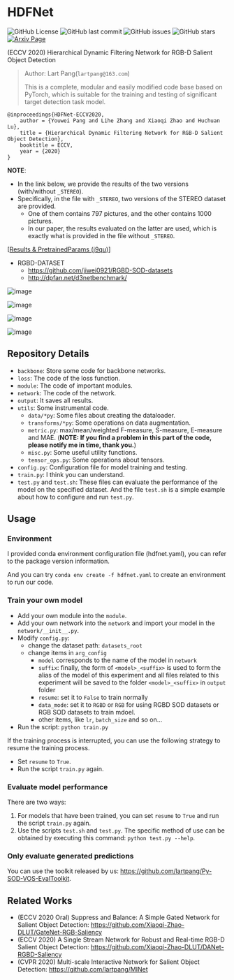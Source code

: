 # HDFNet

![GitHub License](https://img.shields.io/github/license/lartpang/HDFNet?style=flat-square)
![GitHub last commit](https://img.shields.io/github/last-commit/lartpang/HDFNet?style=flat-square)
![GitHub issues](https://img.shields.io/github/issues/lartpang/HDFNet?style=flat-square)
![GitHub stars](https://img.shields.io/github/stars/lartpang/HDFNet?style=flat-square)
[![Arxiv Page](https://img.shields.io/badge/Arxiv-2007.06227-red?style=flat-square)](https://arxiv.org/abs/2007.06227)

(ECCV 2020) Hierarchical Dynamic Filtering Network for RGB-D Salient Object Detection

> Author: Lart Pang(`lartpang@163.com`)
>
> This is a complete, modular and easily modified code base based on PyTorch, which is suitable for the training and testing of significant target detection task model.

```text
@inproceedings{HDFNet-ECCV2020,
    author = {Youwei Pang and Lihe Zhang and Xiaoqi Zhao and Huchuan Lu},
    title = {Hierarchical Dynamic Filtering Network for RGB-D Salient Object Detection},
    booktitle = ECCV,
    year = {2020}
}
```

**NOTE**: 
* In the link below, we provide the results of the two versions (with/without `_STEREO`). 
* Specifically, in the file with `_STEREO`, two versions of the STEREO dataset are provided. 
    * One of them contains 797 pictures, and the other contains 1000 pictures. 
    * In our paper, the results evaluated on the latter are used, which is exactly what is provided in the file without `_STEREO`.

[[Results & PretrainedParams (j9qu)](https://pan.baidu.com/s/1hExlf0uZ0kuar99xzpL0Sw)]

* RGBD-DATASET
    * https://github.com/jiwei0921/RGBD-SOD-datasets
    * http://dpfan.net/d3netbenchmark/

![image](https://user-images.githubusercontent.com/26847524/87150231-45f15f80-c2e4-11ea-8ce8-fb8588faf5f5.png)

![image](https://user-images.githubusercontent.com/26847524/87150259-4e499a80-c2e4-11ea-94d2-1427a7a59bfa.png)

![image](https://user-images.githubusercontent.com/26847524/87150301-5acdf300-c2e4-11ea-8bff-2f9178675730.png)

![image](https://user-images.githubusercontent.com/26847524/87150362-789b5800-c2e4-11ea-81ea-8c70778efc6a.png)

## Repository Details

* `backbone`: Store some code for backbone networks.
* `loss`: The code of the loss function.
* `module`: The code of important modules.
* `network`: The code of the network.
* `output`: It saves all results.
* `utils`: Some instrumental code.
    * `data/*py`: Some files about creating the dataloader.
    * `transforms/*py`: Some operations on data augmentation.
    * `metric.py`: max/mean/weighted F-measure, S-measure, E-measure and MAE. (**NOTE: If you find a problem in this part of the code, please notify me in time, thank you.**)
    * `misc.py`: Some useful utility functions.
    * `tensor_ops.py`: Some operations about tensors.
* `config.py`: Configuration file for model training and testing.
* `train.py`: I think you can understand.
* `test.py` and `test.sh`: These files can evaluate the performance of the model on the specified dataset. And the file `test.sh` is a simple example about how to configure and run `test.py`.

## Usage

### Environment

I provided conda environment configuration file (hdfnet.yaml), you can refer to the package version information.

And you can try `conda env create -f hdfnet.yaml` to create an environment to run our code.

### Train your own model

* Add your own module into the `module`.
* Add your own network into the `network` and import your model in the `network/__init__.py`.
* Modify `config.py`:
    * change the dataset path: `datasets_root`
    * change items in `arg_config`
        * `model` corresponds to the name of the model in `network`
        * `suffix`: finally, the form of `<model>_<suffix>` is used to form the alias of the model of this experiment and all files related to this experiment will be saved to the folder `<model>_<suffix>` in `output` folder
        * `resume`: set it to `False` to train normally
        * `data_mode`: set it to `RGBD` or `RGB` for using RGBD SOD datasets or RGB SOD datasets to train mdoel.
        * other items, like `lr`, `batch_size` and so on...
* Run the script: `python train.py`

If the training process is interrupted, you can use the following strategy to resume the training process.

* Set `resume` to `True`.
* Run the script `train.py` again.

### Evaluate model performance

There are two ways:
1. For models that have been trained, you can set `resume` to `True` and run the script `train.py` again.
2. Use the scripts `test.sh` and `test.py`. The specific method of use can be obtained by executing this command: `python test.py --help`.

### Only evaluate generated predictions

You can use the toolkit released by us: <https://github.com/lartpang/Py-SOD-VOS-EvalToolkit>.

## Related Works

* (ECCV 2020 Oral) Suppress and Balance: A Simple Gated Network for Salient Object Detection: https://github.com/Xiaoqi-Zhao-DLUT/GateNet-RGB-Saliency
* (ECCV 2020) A Single Stream Network for Robust and Real-time RGB-D Salient Object Detection: https://github.com/Xiaoqi-Zhao-DLUT/DANet-RGBD-Saliency
* (CVPR 2020) Multi-scale Interactive Network for Salient Object Detection: https://github.com/lartpang/MINet

